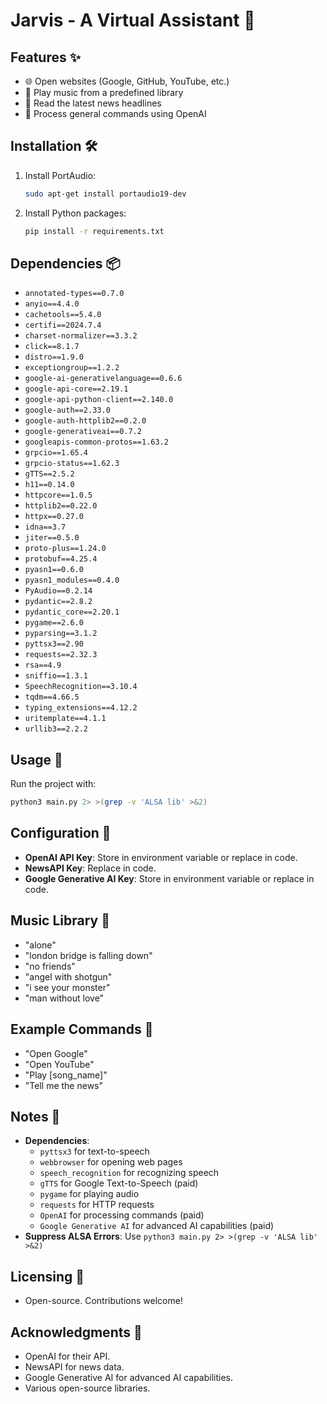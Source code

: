 # Jarvis - A Virtual Assistant 🤖

## Features ✨
- 🌐 Open websites (Google, GitHub, YouTube, etc.)
- 🎵 Play music from a predefined library
- 📰 Read the latest news headlines
- 💬 Process general commands using OpenAI

## Installation 🛠️
1. Install PortAudio:
    ```bash
    sudo apt-get install portaudio19-dev
    ```
2. Install Python packages:
    ```bash
    pip install -r requirements.txt
    ```

## Dependencies 📦
- `annotated-types==0.7.0`
- `anyio==4.4.0`
- `cachetools==5.4.0`
- `certifi==2024.7.4`
- `charset-normalizer==3.3.2`
- `click==8.1.7`
- `distro==1.9.0`
- `exceptiongroup==1.2.2`
- `google-ai-generativelanguage==0.6.6`
- `google-api-core==2.19.1`
- `google-api-python-client==2.140.0`
- `google-auth==2.33.0`
- `google-auth-httplib2==0.2.0`
- `google-generativeai==0.7.2`
- `googleapis-common-protos==1.63.2`
- `grpcio==1.65.4`
- `grpcio-status==1.62.3`
- `gTTS==2.5.2`
- `h11==0.14.0`
- `httpcore==1.0.5`
- `httplib2==0.22.0`
- `httpx==0.27.0`
- `idna==3.7`
- `jiter==0.5.0`
- `proto-plus==1.24.0`
- `protobuf==4.25.4`
- `pyasn1==0.6.0`
- `pyasn1_modules==0.4.0`
- `PyAudio==0.2.14`
- `pydantic==2.8.2`
- `pydantic_core==2.20.1`
- `pygame==2.6.0`
- `pyparsing==3.1.2`
- `pyttsx3==2.90`
- `requests==2.32.3`
- `rsa==4.9`
- `sniffio==1.3.1`
- `SpeechRecognition==3.10.4`
- `tqdm==4.66.5`
- `typing_extensions==4.12.2`
- `uritemplate==4.1.1`
- `urllib3==2.2.2`

## Usage 🚀
Run the project with:
```bash
python3 main.py 2> >(grep -v 'ALSA lib' >&2)
```

## Configuration 🔧
- **OpenAI API Key**: Store in environment variable or replace in code.
- **NewsAPI Key**: Replace in code.
- **Google Generative AI Key**: Store in environment variable or replace in code.

## Music Library 🎵
- "alone"
- "london bridge is falling down"
- "no friends"
- "angel with shotgun"
- "i see your monster"
- "man without love"

## Example Commands 🎤
- "Open Google"
- "Open YouTube"
- "Play [song_name]"
- "Tell me the news"

## Notes 📝
- **Dependencies**:
    - `pyttsx3` for text-to-speech
    - `webbrowser` for opening web pages
    - `speech_recognition` for recognizing speech
    - `gTTS` for Google Text-to-Speech (paid)
    - `pygame` for playing audio
    - `requests` for HTTP requests
    - `OpenAI` for processing commands (paid)
    - `Google Generative AI` for advanced AI capabilities (paid)
- **Suppress ALSA Errors**: Use `python3 main.py 2> >(grep -v 'ALSA lib' >&2)`

## Licensing 📜
- Open-source. Contributions welcome!

## Acknowledgments 🙏
- OpenAI for their API.
- NewsAPI for news data.
- Google Generative AI for advanced AI capabilities.
- Various open-source libraries.
